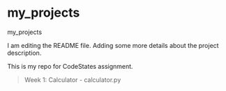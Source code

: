 # my_projects
my_projects

I am editing the README file.
Adding some more details about the project description.

This is my repo for CodeStates assignment.
> Week 1: Calculator - calculator.py
